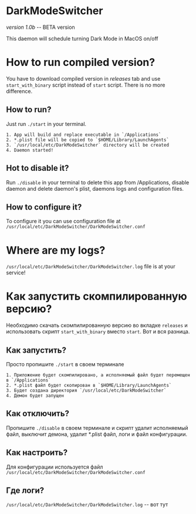 # DarkModeSwitcher
*version 1.0b* -- BETA version

This daemon will schedule turning Dark Mode in MacOS on/off 

# How to run compiled version?

You have to download compiled version in *releases* tab and use `start_with_binary` script instead of `start` script. There is no more difference.

## How to run?

Just run `./start` in your terminal.

    1. App will build and replace executable in `/Applications`
    2. *.plist file will be copied to `$HOME/Library/LaunchAgents`
    3. `/usr/local/etc/DarkModeSwitcher` directory will be created
    4. Daemon started!

## Hot to disable it?

Run `./disable` in your terminal to delete this app from /Applications, disable daemon and delete daemon's plist, daemons logs and configuration files.

## How to configure it?

To configure it you can use configuration file at `/usr/local/etc/DarkModeSwitcher/DarkModeSwitcher.conf`

# Where are my logs?

`/usr/local/etc/DarkModeSwitcher/DarkModeSwitcher.log` file is at your service!

# Как запустить скомпилированную версию?

Необходимо скачать скомпилированную версию во вкладке `releases` и использовать скрипт `start_with_binary` вместо `start`. Вот и вся разница.


## Как запустить?

Просто пропишите `./start` в своем терминале

    1. Приложение будет скомпилировано, а исполняемый файл будет перемещен в `/Applications`
    2. *.plist файл будет скопирован в `$HOME/Library/LaunchAgents`
    3. Будет создана директория `/usr/local/etc/DarkModeSwitcher`
    4. Демон будет запущен

## Как отключить?

Пропишите `./disable` в своем терминале  и скрипт удалит исполняемый файл, выключит демона, удалит *.plist файл, логи и файл конфигурации.

## Как настроить?

Для конфигурации используется файл  `/usr/local/etc/DarkModeSwitcher/DarkModeSwitcher.conf`

## Где логи?

`/usr/local/etc/DarkModeSwitcher/DarkModeSwitcher.log`  -- вот тут
